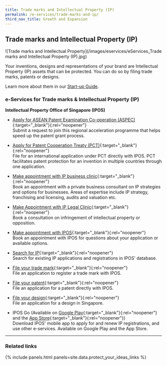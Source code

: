 ```yaml
---
title: Trade marks and Intellectual Property (IP)
permalink: /e-services/trade-marks-and-ip/
third_nav_title: Growth and Expansion
---
```


## Trade marks and Intellectual Property (IP)

![Trade marks and Intellectual Property](/images/eservices/eServices_Trade marks and Intellectual Property (IP).jpg)

Your inventions, designs and representations of your brand are Intellectual Property (IP) assets that can be protected. You can do so by filing trade marks, patents or designs.

Learn more about them in our [Start-up Guide](/start-a-business/protect-your-ideas/).

### e-Services for Trade marks & Intellectual Property (IP)

**Intellectual Property Office of Singapore (IPOS)**

- [Apply for ASEAN Patent Examination Co-operation (ASPEC)](https://www.ipos.gov.sg/docs/default-source/protecting-your-ideas/patent/aspec-request-form-version-1.doc?sfvrsn=2af67859_4){:target="\_blank"}{:rel="noopener"}
  <br>Submit a request to join this regional acceleration programme that helps speed up the patent grant process.

- [Apply for Patent Cooperation Treaty (PCT)](https://pct.wipo.int/authpage/signin.xhtml?goto=https%3A%2F%2Fpct.wipo.int%3A443%2FePCT%2F){:target="\_blank"}{:rel="noopener"}
  <br>File for an international application under PCT directly with IPOS. PCT facilitates patent protection for an invention in multiple countries through one application.

- [Make appointment with IP business clinic](https://form.gov.sg/#!/5e1d1d26a457ea00129e4f61){:target="\_blank"}{:rel="noopener"}
  <br>Book an appointment with a private business consultant on IP strategies and options for businesses. Areas of expertise include IP strategy, franchising and licensing, audits and valuation etc.

- [Make Appointment with IP Legal Clinic](https://go.gov.sg/iplegalclinic){:target="\_blank"}{:rel="noopener"}
  <br>Book a consultation on infringement of intellectual property or opposition.

- [Make appointment with IPOS](https://form.gov.sg/#!/5e16bc778967b800114d7e81){:target="\_blank"}{:rel="noopener"}
  <br>Book an appointment with IPOS for questions about your application or available options.

- [Search for IP](https://ip2sg.ipos.gov.sg/RPS/WP/CM/SearchSimple/IP.aspx?SearchCategory=TM#){:target="\_blank"}{:rel="noopener"}
  <br>Search for existing IP applications and registrations in IPOS' database.

- [File your trade mark](https://ip2sg.ipos.gov.sg/Layouts/RPSWP/RPSLogin/SPLogin.aspx){:target="\_blank"}{:rel="noopener"}
  <br>File an application to register a trade mark with IPOS.

- [File your patent](https://ip2sg.ipos.gov.sg/RPS/RPSLogin/SPLogin.aspx){:target="\_blank"}{:rel="noopener"}
  <br>File an application for a patent directly with IPOS.

- [File your design](https://ip2sg.ipos.gov.sg/RPS/RPSLogin/SPLogin.aspx){:target="\_blank"}{:rel="noopener"}
  <br>File an application for a design in Singapore.

- IPOS Go (Available on [Google Play](https://play.google.com/store/apps/details?id=sg.ipos.mobile){:target="\_blank"}{:rel="noopener"} and the [App Store](https://apps.apple.com/us/app/ipos-go/id1475896971){:target="\_blank"}{:rel="noopener"})
  <br>Download IPOS' mobile app to apply for and renew IP registrations, and use other e-services. Available on Google Play and the App Store.

---

### Related links

{% include panels.html panels=site.data.protect_your_ideas_links %}
